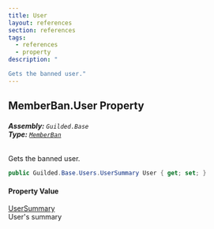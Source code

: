 ```yaml
---
title: User
layout: references
section: references
tags:
  - references
  - property
description: "

Gets the banned user."
---
```


## MemberBan.User Property
###### **Assembly:** `Guilded.Base`<br/>**Type:** [`MemberBan`](MemberBan 'Guilded.Base.Servers.MemberBan')

Gets the banned user.

```csharp
public Guilded.Base.Users.UserSummary User { get; set; }
```

#### Property Value
[UserSummary](UserSummary 'Guilded.Base.Users.UserSummary')  
User's summary